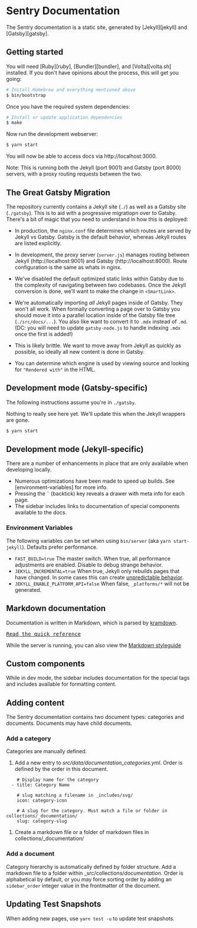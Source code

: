 # Sentry Documentation

The Sentry documentation is a static site, generated by [Jekyll][jekyll] and [Gatsby][gatsby].

## Getting started

You will need [Ruby][ruby], [Bundler][bundler], and [Volta][volta.sh] installed. If you don't have opinions about the process, this will get you going:

```bash
# Install Homebrew and everything mentioned above
$ bin/bootstrap
```

Once you have the required system dependencies:

```bash
# Install or update application dependencies
$ make
```

Now run the development webserver:

```bash
$ yarn start
```

You will now be able to access docs via http://localhost:3000.

Note: This is running both the Jekyll (port 9001) and Gatsby (port 8000) servers, with a proxy routing requests between the two. 

## The Great Gatsby Migration

The repository currently contains a Jekyll site (`./`) as well as a Gatsby site (`./gatsby`). This is to aid with a progressive migratiopn over to Gatsby. There's a bit of magic that you need to understand in how this is deployed:

- In production, the `nginx.conf` file determines which routes are served by Jekyll vs Gatsby. Gatsby is the default behavior, whereas Jekyll routes are listed explicitly.

- In development, the proxy server (`server.js`) manages routing between Jekyll (http://localhost:9001) and Gatsby (http://localhost:8000). Route configuration is the same as whats in nginx.

- We've disabled the default optimized static links within Gatsby due to the complexity of navigating between two codebases. Once the Jekyll conversion is done, we'll want to make the change in `<SmartLink>`.

- We're automatically importing _all_ Jekyll pages inside of Gatsby. They won't all work. When formally converting a page over to Gatsby you should move it into a parallel location inside of the Gatsby file tree (`./src/docs/...`). You also like want to convert it to `.mdx` instead of `.md`. (DC: you will need to update `gatsby-node.js` to handle indexing `.mdx` once the first is added!)

- This is likely brittle. We want to move away from Jekyll as quickly as possible, so ideally all new content is done in Gatsby.

- You can determine which engine is used by viewing source and looking for `"Rendered with"` in the HTML.

## Development mode (Gatsby-specific)

The following instructions assume you're in `./gatsby`.

Nothing to really see here yet. We'll update this when the Jekyll wrappers are gone.

```bash
$ yarn start
```

## Development mode (Jekyll-specific)

There are a number of enhancements in place that are only available when developing locally.

- Numerous optimizations have been made to speed up builds. See [environment-variables] for more info.
- Pressing the `` ` `` (backtick) key reveals a drawer with meta info for each page.
- The sidebar includes links to documentation of special components available to the docs.

### Environment Variables

The following variables can be set when using `bin/server` (aka `yarn start-jekyll`). Defaults prefer performance.

- `FAST_BUILD=true` The master switch. When true, all performance adjustments are enabled. Disable to debug strange behavior.
- `JEKYLL_INCREMENTAL=true` When true, Jekyll only rebuilds pages that have changed. In some cases this can create [unpredictable behavior](https://jekyllrb.com/docs/configuration/#incremental-regeneration).
- `JEKYLL_ENABLE_PLATFORM_API=false` When false, `_platforms/*` will not be generated.

## Markdown documentation

Documentation is written in Markdown, which is parsed by [kramdown](https://kramdown.gettalong.org/).

[<kbd>Read the quick reference</kbd>](https://kramdown.gettalong.org/quickref.html)

While the server is running, you can also view the [Markdown styleguide](http://0.0.0.0:9000/markdown-styleguide/links/)

## Custom components

While in dev mode, the sidebar includes documentation for the special tags and includes available for formatting content.

## Adding content

The Sentry documentation contains two document types: categories and documents. Documents may have child documents.

### Add a category

Categories are manually defined.

1. Add a new entry to _src/data/documentation_categories.yml_. Order is defined by the order in this document.

```
    # Display name for the category
  - title: Category Name

    # slug matching a filename in _includes/svg/
    icon: category-icon

    # A slug for the category. Must match a file or folder in collections/_documentation/
    slug: category-slug
```

1. Create a markdown file or a folder of markdown files in collections/_documentation/

### Add a document

Category hierarchy is automatically defined by folder structure. Add a markdown file to a folder within _src/collections/_documentation_. Order is alphabetical by default, or you may force sorting order by adding an `sidebar_order` integer value in the frontmatter of the document.

## Updating Test Snapshots

When adding new pages, use `yarn test -u` to update test snapshots.
